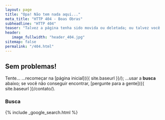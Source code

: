 ```yaml
---
layout: page
title: "Opa! Não tem nada aqui..."
meta_title: "HTTP 404 - Boas Obras"
subheadline: "HTTP 404"
teaser: "Talvez a página tenha sido movida ou deletada; ou talvez você tenha digitado o link incorreto?"
header:
   image_fullwidth: "header_404.jpg"
sitemap: false
permalink: "/404.html"
---
```

## Sem problemas!

Tente...
...recomeçar na [página inicial]({{ site.baseurl }}/);
...usar a **busca** abaixo; 
se você não conseguir encontrar, [pergunte para a gente]({{ site.baseurl }}/contato/).

### Busca

{% include _google_search.html %}
